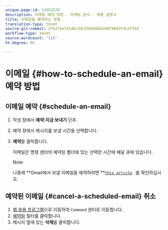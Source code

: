 ```yaml
---
unique-page-id: 14352529
description: 이메일 예약 방법 - 마케팅 문서 - 제품 설명서
title: 이메일을 예약하는 방법
translation-type: tm+mt
source-git-commit: 47b2fee7d146c3dc558d4bbb10070683f4cdfd3d
workflow-type: tm+mt
source-wordcount: '115'
ht-degree: 0%

---
```



# 이메일 {#how-to-schedule-an-email} 예약 방법

## 이메일 예약 {#schedule-an-email}

1. 작성 창에서 **예약:지금 보내기** 단추.
1. 예약 창에서 메시지를 보낼 시간을 선택합니다.
1. **예약**&#x200B;을 클릭합니다.

   이메일은 명령 센터의 예약된 폴더에 있는 선택한 시간에 배달 큐에 있습니다.

   >[!NOTE]
   >
   >나중에 **Gmail에서 보낼 이메일을 예약하려면 **[`this article`](http://docs.marketo.com/x/r4PS) `.`를 확인하십시오.

## 예약된 이메일 {#cancel-a-scheduled-email} 취소

1. [웹 응용 프로그램](http://toutapp.com/login)으로 이동하여 `Command` 센터로 이동합니다.
1. [예약됨](http://toutapp.com/next#emails/filter/sent/1) 필터를 클릭합니다.
1. 메시지 옆에 있는 **삭제**&#x200B;를 클릭합니다.

